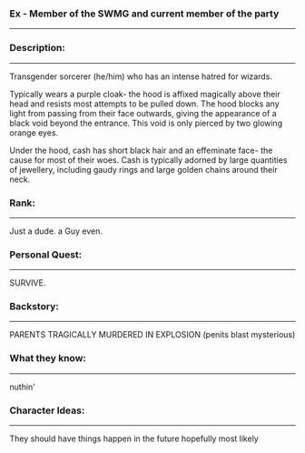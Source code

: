 ### Ex - Member of the SWMG and current member of the party
---
### Description:
---
Transgender sorcerer (he/him) who has an intense hatred for wizards. 

Typically wears a purple cloak- the hood is affixed magically above their head and resists most attempts to be pulled down. The hood blocks any light from passing from their face outwards, giving the appearance of a black void beyond the entrance. This void is only pierced by two glowing orange eyes. 

Under the hood, cash has short black hair and an effeminate face- the cause for most of their woes. Cash is typically adorned by large quantities of jewellery, including gaudy rings and large golden chains around their neck. 

### Rank:
---
Just a dude. a Guy even.

### Personal Quest:
---
SURVIVE.

### Backstory:
---
PARENTS TRAGICALLY MURDERED IN EXPLOSION (penits blast mysterious)

### What they know:
---
nuthin'

### Character Ideas:
---
They should have things happen in the future hopefully most likely